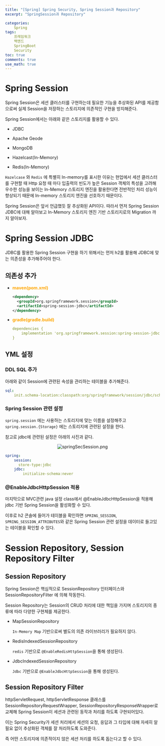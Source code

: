 ```yaml
---
title: "[Spring] Spring Security, Spring Session과 Repository"
excerpt: "SpringSession과 Repository"

categories:
    Spring
tags:
    프레임워크
    백엔드
    SpringBoot
    Security
toc: true
comments: true
use_math: true
---  
```

<style type = 'text/css'>
    .o{
    font-weight: bold;
    color:orange;
    }
</style>

# Spring Session

Spring Session은 세션 클러스터를 구현하는데 필요한 기능을 추상화된 API를 제공함으로써 실제 Session을 저장하는 스토리지에 의존적인 구현을 방지해준다.

Spring Session에서는 아래와 같은 스토리지를 활용할 수 있다.

- JDBC
- Apache Geode
- MongoDB

- Hazelcast(In-Memory)
- Redis(In-Memory)

`Hazelcase` 와 `Redis` 에 특별히 In-memory를 표시한 이유는 현업에서 세션 클러스터를 구현할 때 Http 요청 때 마다 입출력의 빈도가 높은 Session 객체의 특성을 고려해 우수한 성능을 보이는 In-Memory 스토리지 엔진을 활용한다면 전반적인 처리 성능이 향상되기 때문에 In-memory 스토리지 엔진을 선호하기 때문이다.

Spring Session은 앞서 언급했듯 잘 추상화된 API이다. 따라서 먼저 Spring Session JDBC에 대해 알아보고 In-Memory 스토리지 엔진 기반 스토리지로의 Migration 까지 알아보자.

# Spring Session JDBC

JDBC를 활용한 Spring Session 구현을 하기 위해서는 먼저 h2를 활용해 JDBC에 맞는 의존성을 추가해주어야 한다. 

## 의존성 추가

- <span class = "o">maven(pom.xml)</span>
    
    ```xml
    <dependency>
      <groupId>org.springframework.session</groupId>
      <artifactId>spring-session-jdbc</artifactId>
    </dependency>
    ```
    
- <span class = "o">gradle(gradle.build)</span>
    
    ```yaml
    dependencies {
    	implementation 'org.springframework.session:spring-session-jdbc'
    }
    ```
    

## YML 설정

### DDL SQL 추가

아래와 같이 Session에 관련된 속성을 관리하는 테이블을 추가해준다. 

```yaml
sql:
	init.schema-location:classpath:org/springframework/session/jdbc/schema-h2.sql
```

### Spring Session 관련 설정

`spring.session` 에는 사용하는 스토리지에 맞는 이름을 설정해주고 `spring.session.{Storage}` 에는 스토리지에 관련된 설정을 한다.

참고로 jdbc에 관련된 설정은 아래의 사진과 같다.

<p align = "center"><img style = "width : auto; height : auto;" alt = "springSecSession.png" src = "../../assets/images/spring/springSecSession.png"></p> 

```yaml
spring:	
	session:
	  store-type:jdbc
	jdbc:
	    initialize-schema:never
```

### @EnableJdbcHttpSession 적용

마지막으로 MVC관련 java 설정 class에서 @EnableJdbcHttpSession을 적용해 jdbc 기반 Spring Session을 활성화할 수 있다.

이후로 h2 콘솔에 들어가 테이블을 확인하면 `SPRING_SESSION`, `SPRING_SESSION_ATTRIBUTES`와 같은 Spring Session 관련 설정을 데이터로 들고있는 테이블을 확인할 수 있다.

# Session Repository, Session Repository Filter

## Session Repository

Spring Session은 핵심적으로 SessionRepository 인터페이스와 SessionRepositoryFilter 에 의해 작동한다.

Session Repository는 Session의 CRUD 처리에 대한 책임을 가지며 스토리지의 종류에 따라 다양한 구현체를 제공한다.

- MapSessionRepository
    
    `In-Memory Map` 기반으로써 별도의 의존 라이브러리가 필요하지 않다.
    
- RedisIndexedSessionRepository
    
    `redis` 기반으로 `@EnableRedisHttpSession`을 통해 생성된다.
    
- JdbcIndexedSessionRepository
    
    `Jdbc` 기반으로 `@EnableJdbcHttpSession`을 통해 생성된다.
    

## Session Repository Filter

httpServletRequest, httpServletResponse 클래스를 SessionRepositoryRequestWrapper, SessionRepositoryResponseWrapper로 교체해 Spring Session이 세션과 관련된 동작과 처리를 하도록 구현되어있다. 

이는 Spring Security가 세션 처리에서 세션의 요청, 응답과 그 타입에 대해 자세히 알 필요 없이 추상화된 객체를 잘 처리하도록 도와준다. 

즉 어떤 스토리지에 의존적이지 않은 세션 처리를 하도록 돕는다고 할 수 있다.